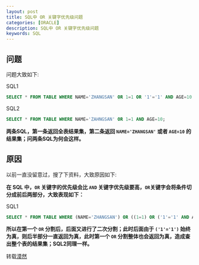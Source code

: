 ```yaml
---
layout: post
title: SQL中 OR 关键字优先级问题
categories: [ORACLE]
description: SQL中 OR 关键字优先级问题
keywords: SQL
---
```


## 问题

问题大致如下:

SQL1

``` sql
SELECT * FROM TABLE WHERE NAME='ZHANGSAN' OR 1=1 OR '1'='1' AND AGE=10;
```

<!--more-->

SQL2

``` sql
SELECT * FROM TABLE WHERE NAME='ZAHNGSAN' OR 1=1 AND AGE=10;
```

**两条SQL，第一条返回全表结果集，第二条返回 `NAME='ZHANGSAN'` 或者 `AGE=10` 的结果集；问两条SQL为何会这样。**

## 原因

以前一直没留意过，搜了下资料，大致原因如下:

**在 SQL 中，`OR` 关键字的优先级会比 `AND` 关键字优先级要高，`OR`关键字会将条件切分成前后两部分，大致表现如下：**

SQL1

``` sql
SELECT * FROM TABLE WHERE (NAME='ZHANGSAN') OR ((1=1) OR ('1'='1' AND AGE=10));
```
**所以在第一个 `OR` 分割后，后面又进行了二次分割；此时后面由于 `('1'='1')` 始终为真，则后半部分一直返回为真，此时第一个 `OR` 分割整体也会返回为真，造成查出整个表的结果集；SQL2同理一样。**

转载[漠然](https://mritd.me/2016/03/14/SQL%E4%B8%AD-OR-%E5%85%B3%E9%94%AE%E5%AD%97%E4%BC%98%E5%85%88%E7%BA%A7%E9%97%AE%E9%A2%98/)
